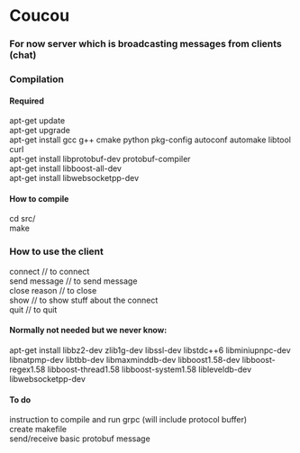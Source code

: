 # Coucou

### For now server which is broadcasting messages from clients (chat)

### Compilation

#### Required

apt-get update  
apt-get upgrade  
apt-get install gcc g++ cmake python pkg-config autoconf automake libtool curl  
apt-get install libprotobuf-dev protobuf-compiler  
apt-get install libboost-all-dev  
apt-get install libwebsocketpp-dev  

#### How to compile

cd src/  
make

### How to use the client

connect // to connect  
send <id> message // to send message  
close <id> reason // to close  
show <id> // to show stuff about the connect  
quit // to quit

#### Normally not needed but we never know:

apt-get install libbz2-dev zlib1g-dev libssl-dev libstdc++6 libminiupnpc-dev libnatpmp-dev libtbb-dev libmaxminddb-dev libboost1.58-dev libboost-regex1.58 libboost-thread1.58 libboost-system1.58 libleveldb-dev libwebsocketpp-dev

#### To do

instruction to compile and run grpc (will include protocol buffer)  
create makefile  
send/receive basic protobuf message
